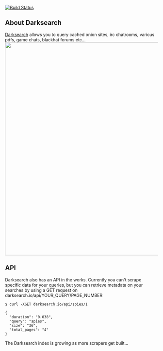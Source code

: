 [![Build Status](https://travis-ci.org/vlall/darksearch.svg?branch=master)](https://travis-ci.org/vlall/darksearch)

## About Darksearch
[Darksearch](http://darksearch.io) allows you to query cached onion sites, irc chatrooms, various pdfs, game chats, blackhat forums etc...
<img src="https://raw.githubusercontent.com/vlall/darksearch/master/darksearch/docs/darksearch.png" width="700">
## API
Darksearch also has an API in the works. Currently you can't scrape specific data for your queries, but you can retrieve metadata on your searches by using a GET request on darksearch.io/api/YOUR_QUERY/PAGE_NUMBER
```
$ curl -XGET darksearch.io/api/spies/1

{
  "duration": "0.038", 
  "query": "spies", 
  "size": "36", 
  "total_pages": "4"
}
```

The Darksearch index is growing as more scrapers get built...
